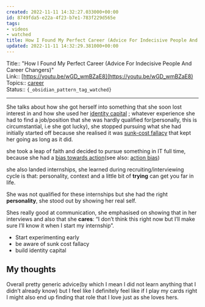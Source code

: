 ```yaml
---
created: 2022-11-11 14:32:27.033000+00:00
id: 8749fda5-e22a-4f23-b7e1-783f229d565e
tags:
- videos
- watched
title: How I Found My Perfect Career (Advice For Indecisive People And Career Changers)
updated: 2022-11-11 14:32:29.381000+00:00
---
```

   
Title:: "How I Found My Perfect Career (Advice For Indecisive People And Career Changers)"   
Link:: [https://youtu.be/wGD_wmBZaE8](https://youtu.be/wGD_wmBZaE8)   
Topics:: [career](../../topics/career.md)   
Status:: `{_obsidian_pattern_tag_watched}`   
   
   
---   
   
She talks about how she got herself into something that she soon lost interest in and how she used her [identity capital](../../archive/identity%20capital.md) ; whatever experience she had to find a job/position that she was hardly qualified for(personally, this is circumstantial, i.e she got lucky), she stopped pursuing what she had initially started off because she realised it was [sunk-cost fallacy](../../archive/sunk-cost%20fallacy.md) that kept her going as long as it did.   
   
she took a leap of faith and decided to pursue something in IT full time, because she had a [bias towards action](../../archive/bias%20towards%20action.md)(see also: [action bias](../../archive/action%20bias.md))   
   
she also landed internships, she learned during recruiting/interviewing cycle is that: personality, context and a little bit of **trying** can get you far in life.   
   
She was not qualified for these internships but she had the right **personality**, she stood out by showing her real self.   
   
Shes really good at communication, she emphasised on showing that in her interviews and also that she **cares**: “I don’t think this right now but I’ll make sure I’ll know it when I start my internship”.   
   
   
- Start experimenting early    
- be aware of sunk cost fallacy   
- build identity capital   
   
## My thoughts    
   
Overall pretty generic advice(by which I mean I did not learn anything that I didn’t already know) but I feel like I definitely feel like if I play my cards right I might also end up finding that role that I love just as she loves hers.